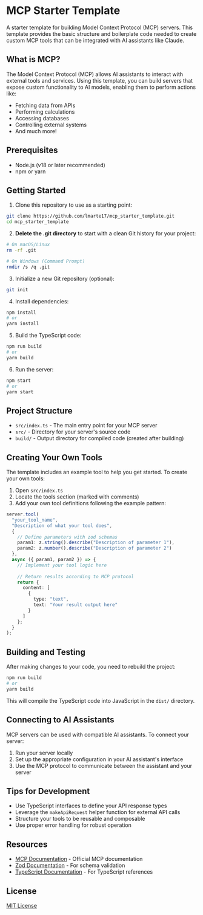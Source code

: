 # MCP Starter Template

A starter template for building Model Context Protocol (MCP) servers. This template provides the basic structure and boilerplate code needed to create custom MCP tools that can be integrated with AI assistants like Claude.

## What is MCP?

The Model Context Protocol (MCP) allows AI assistants to interact with external tools and services. Using this template, you can build servers that expose custom functionality to AI models, enabling them to perform actions like:

- Fetching data from APIs
- Performing calculations
- Accessing databases
- Controlling external systems
- And much more!

## Prerequisites

- Node.js (v18 or later recommended)
- npm or yarn

## Getting Started

1. Clone this repository to use as a starting point:

```bash
git clone https://github.com/lmarte17/mcp_starter_template.git
cd mcp_starter_template
```

2. **Delete the .git directory** to start with a clean Git history for your project:

```bash
# On macOS/Linux
rm -rf .git

# On Windows (Command Prompt)
rmdir /s /q .git
```

3. Initialize a new Git repository (optional):

```bash
git init
```

4. Install dependencies:

```bash
npm install
# or
yarn install
```

5. Build the TypeScript code:

```bash
npm run build
# or
yarn build
```

6. Run the server:

```bash
npm start
# or
yarn start
```

## Project Structure

- `src/index.ts` - The main entry point for your MCP server
- `src/` - Directory for your server's source code
- `build/` - Output directory for compiled code (created after building)

## Creating Your Own Tools

The template includes an example tool to help you get started. To create your own tools:

1. Open `src/index.ts`
2. Locate the tools section (marked with comments)
3. Add your own tool definitions following the example pattern:

```typescript
server.tool(
  "your_tool_name", 
  "Description of what your tool does", 
  {
    // Define parameters with zod schemas
    param1: z.string().describe("Description of parameter 1"),
    param2: z.number().describe("Description of parameter 2")
  },
  async ({ param1, param2 }) => {
    // Implement your tool logic here
    
    // Return results according to MCP protocol
    return {
      content: [
        {
          type: "text", 
          text: "Your result output here"
        }
      ]
    };
  }
);
```

## Building and Testing

After making changes to your code, you need to rebuild the project:

```bash
npm run build
# or
yarn build
```

This will compile the TypeScript code into JavaScript in the `dist/` directory.

## Connecting to AI Assistants

MCP servers can be used with compatible AI assistants. To connect your server:

1. Run your server locally
2. Set up the appropriate configuration in your AI assistant's interface
3. Use the MCP protocol to communicate between the assistant and your server

## Tips for Development

- Use TypeScript interfaces to define your API response types
- Leverage the `makeApiRequest` helper function for external API calls
- Structure your tools to be reusable and composable
- Use proper error handling for robust operation

## Resources

- [MCP Documentation](https://github.com/anthropics/model-context-protocol) - Official MCP documentation
- [Zod Documentation](https://github.com/colinhacks/zod) - For schema validation
- [TypeScript Documentation](https://www.typescriptlang.org/docs/) - For TypeScript references

## License

[MIT License](LICENSE)
